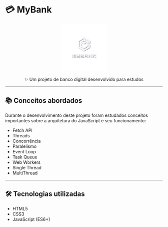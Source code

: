 # 💳 MyBank

<p align="center">
  <img src="./imagens/logo.png" alt="Logo do MyBank" width="150"/>
</p>

<p align="center">✨ Um projeto de banco digital desenvolvido para estudos</p>

---

## 📚 Conceitos abordados
Durante o desenvolvimento deste projeto foram estudados conceitos importantes sobre a arquitetura do JavaScript e seu funcionamento:

- Fetch API  
- Threads  
- Concorrência  
- Paralelismo  
- Event Loop  
- Task Queue  
- Web Workers  
- Single Thread  
- MultiThread  

---

## 🛠 Tecnologias utilizadas
- HTML5  
- CSS3  
- JavaScript (ES6+)